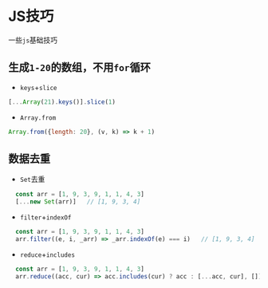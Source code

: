 # JS技巧

一些`js`基础技巧

## 生成`1-20`的数组，不用`for`循环
- `keys`+`slice`
```js
[...Array(21).keys()].slice(1)
```
- `Array.from`
```js
Array.from({length: 20}, (v, k) => k + 1)
```

## 数据去重

- `Set`去重
```js
  const arr = [1, 9, 3, 9, 1, 1, 4, 3]
  [...new Set(arr)]   // [1, 9, 3, 4]
```
- `filter`+`indexOf`
```js
  const arr = [1, 9, 3, 9, 1, 1, 4, 3]
  arr.filter((e, i, _arr) => _arr.indexOf(e) === i)   // [1, 9, 3, 4]
```
- `reduce`+`includes`
```js
  const arr = [1, 9, 3, 9, 1, 1, 4, 3]
  arr.reduce((acc, cur) => acc.includes(cur) ? acc : [...acc, cur], [])  // [1, 9, 3 ,4]
```
